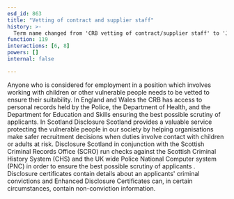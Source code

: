 ```yaml
---
esd_id: 863
title: "Vetting of contract and supplier staff"
history: >-
  Term name changed from 'CRB vetting of contract/supplier staff' to 'Jobs - vetting of contract and supplier staff' in version 3.00. Name changed to 'Vetting of contract and supplier staff' in version 4.00.
function: 119
interactions: [6, 8]
powers: []
internal: false

---
```


Anyone who is considered for employment in a position which involves working with children or other vulnerable people needs to be vetted to ensure their suitability. 
In England and Wales the CRB has access to personal records held by the Police, the Department of Health, and the Department for Education and Skills ensuring the best possible scrutiny of applicants. 
In Scotland Disclosure Scotland provides a valuable service protecting the vulnerable people in our society by helping organisations make safer recruitment decisions when duties involve contact with children or adults at risk. Disclosure Scotland in conjunction with the Scottish Criminal Records Office (SCRO) run checks against the Scottish Criminal History System (CHS) and the UK wide Police National Computer system (PNC) in order to ensure the best possible scrutiny of applicants . Disclosure certificates contain details about an applicants' criminal convictions and Enhanced Disclosure Certificates can, in certain circumstances, contain non-conviction information.

